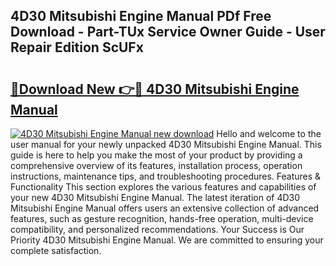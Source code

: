 ## 4D30 Mitsubishi Engine Manual PDf Free Download - Part-TUx Service Owner Guide - User Repair Edition ScUFx

# <h2><a href="http://bc54904.oget.top/?id=4D30+Mitsubishi+Engine+Manual">🔗Download New 👉🔴 4D30 Mitsubishi Engine Manual</a></h2>

[![4D30 Mitsubishi Engine Manual new download](https://i.imgur.com/5g1atiW.png)](http://bc54904.oget.top/?id=4D30+Mitsubishi+Engine+Manual)
Hello and welcome to the user manual for your newly unpacked 4D30 Mitsubishi Engine Manual. This guide is here to help you make the most of your product by providing a comprehensive overview of its features, installation process, operation instructions, maintenance tips, and troubleshooting procedures. Features & Functionality This section explores the various features and capabilities of your new 4D30 Mitsubishi Engine Manual. The latest iteration of 4D30 Mitsubishi Engine Manual offers users an extensive collection of advanced features, such as gesture recognition, hands-free operation, multi-device compatibility, and personalized recommendations. Your Success is Our Priority 4D30 Mitsubishi Engine Manual. We are committed to ensuring your complete satisfaction.
